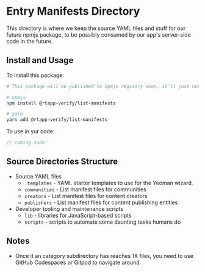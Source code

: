 # Entry Manifests Directory

This directory is where we keep the source YAML files and stuff for our future npmjs package, to be possibly
consumed by our app's server-side code in the future.

## Install and Usage

To install this package:

```sh
# This package will be published to npmjs registry soon, it'll just noted here for future reference

# npmjs
npm install @rtapp-verify/list-manifests

# yarn
yarn add @rtapp-verify/list-manifests
```

To use in yur code:

```js
// coming soon
```

## Source Directories Structure

* Source YAML files
  * `.templates` - YAML starter templates to use for the Yeoman wizard.
  * `communities` - List manifest files for communities
  * `creators` - List manifest files for content creators
  * `publishers` - List manifest files for content publishing entities
* Developer tooling and maintenance scripts
  * `lib` - libraries for JavaScript-based scripts
  * `scripts` - scripts to automate some daunting tasks humans do

## Notes

* Once it an category subdirectory has reaches 1K files, you need to use GitHub Codespaces or Gitpod to navigate around.
